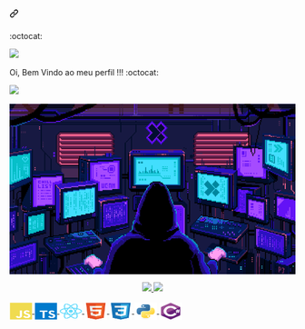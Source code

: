 

## <a id="user-content--olá-pessoal-" class="anchor" aria-hidden="true" href="#-olá-pessoal-"><svg class="octicon octicon-link" viewBox="0 0 16 16" version="1.1" width="16" height="16" aria-hidden="true"><path fill-rule="evenodd" d="M7.775 3.275a.75.75 0 001.06 1.06l1.25-1.25a2 2 0 112.83 2.83l-2.5 2.5a2 2 0 01-2.83 0 .75.75 0 00-1.06 1.06 3.5 3.5 0 004.95 0l2.5-2.5a3.5 3.5 0 00-4.95-4.95l-1.25 1.25zm-4.69 9.64a2 2 0 010-2.83l2.5-2.5a2 2 0 012.83 0 .75.75 0 001.06-1.06 3.5 3.5 0 00-4.95 0l-2.5 2.5a3.5 3.5 0 004.95 4.95l1.25-1.25a.75.75 0 00-1.06-1.06l-1.25 1.25a2 2 0 01-2.83 0z"></path></svg></a>

:octocat:
<a target="_blank" rel="noopener noreferrer" href="https://raw.githubusercontent.com/alexnaiman/alexnaiman/master/resources/welcomeglitch.gif">

  <img src="https://raw.githubusercontent.com/alexnaiman/alexnaiman/master/resources/welcomeglitch.gif" width="50px" style="max-width: 100%;">



</a> Oi, Bem Vindo ao meu perfil !!! :octocat: <a target="_blank" rel="noopener noreferrer" href="https://raw.githubusercontent.com/iampavangandhi/iampavangandhi/master/gifs/Hi.gif">

  <img src="https://user-images.githubusercontent.com/70382532/138322189-2db8df52-9dcb-40a0-88a8-c365466bd33d.gif" width="30px" style="max-width: 100%;"> 

</a>


<p align="center">
<a target="_blank" rel="noopener noreferrer" href="https://raw.githubusercontent.com/vcctm/vcctm/main/x-teambg.gif">
<img align="center" src="https://raw.githubusercontent.com/vcctm/vcctm/main/x-teambg.gif" height="300px" style="max-width: 100%;"></a>
</p>



<div align="center">
  <a href="https://github.com/ANTONIELSONSILVA">
  <img  height="150em" src="https://github-readme-stats.vercel.app/api?username=ANTONIELSONSILVA&show_icons=true&theme=dracula&include_all_commits=true&count_private=true"/>
  <img  height="150em" src="https://github-readme-stats.vercel.app/api/top-langs/?username=ANTONIELSONSILVA&layout=compact&langs_count=7&theme=dracula"/>
</div>
  
  
<div style="display: inline_block"><br>
  <img align="center" alt="Rafa Js" height="30" width="40" src="https://raw.githubusercontent.com/devicons/devicon/master/icons/javascript/javascript-plain.svg">
  <img align="center" alt="Rafa Ts" height="30" width="40" src="https://raw.githubusercontent.com/devicons/devicon/master/icons/typescript/typescript-plain.svg">
  <img align="center" alt="Rafa React" height="30" width="40" src="https://raw.githubusercontent.com/devicons/devicon/master/icons/react/react-original.svg">
  <img align="center" alt="Rafa HTML" height="30" width="40" src="https://raw.githubusercontent.com/devicons/devicon/master/icons/html5/html5-original.svg">
  <img align="center" alt="Rafa CSS" height="30" width="40" src="https://raw.githubusercontent.com/devicons/devicon/master/icons/css3/css3-original.svg">
  <img align="center" alt="Rafa Python" height="30" width="40" src="https://raw.githubusercontent.com/devicons/devicon/master/icons/python/python-original.svg">
  <img align="center" alt="Rafa Csharp" height="30" width="40" src="https://raw.githubusercontent.com/devicons/devicon/master/icons/csharp/csharp-original.svg">
</div>
